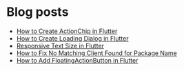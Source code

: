 # Blog posts
<!-- BLOG-POST-LIST:START -->
- [How to Create ActionChip in Flutter](https://flutterflux.com/how-to-create-actionchip-in-flutter/)
- [How to Create Loading Dialog in Flutter](https://flutterflux.com/how-to-create-loading-dialog-in-flutter/)
- [Responsive Text Size in Flutter](https://flutterflux.com/responsive-text-size-in-flutter/)
- [How to Fix No Matching Client Found for Package Name](https://flutterflux.com/how-to-fix-no-matching-client-found-for-package-name/)
- [How to Add FloatingActionButton in Flutter](https://flutterflux.com/how-to-add-floatingactionbutton-in-flutter/)
<!-- BLOG-POST-LIST:END -->